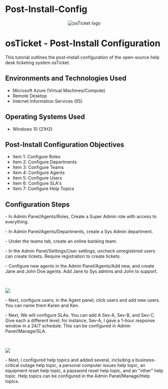 # Post-Install-Config
<p align="center">
<img src="https://i.imgur.com/Clzj7Xs.png" alt="osTicket logo"/>
</p>

<h1>osTicket - Post-Install Configuration</h1>
This tutorial outlines the post-install configuration of the open-source help desk ticketing system osTicket.<br />


<h2>Environments and Technologies Used</h2>

- Microsoft Azure (Virtual Machines/Compute)
- Remote Desktop
- Internet Information Services (IIS)

<h2>Operating Systems Used </h2>

- Windows 10</b> (21H2)

<h2>Post-Install Configuration Objectives</h2>

- Item 1: Configure Roles
- Item 2: Configure Departments
- Item 3: Configure Teams 
- Item 4: Configure Agents
- Item 5: Configure Users
- Item 6: Configure SLA's
- Item 7: Configure Help Topics

<h2>Configuration Steps</h2>

<p>
- In Admin Panel/Agents/Roles, Create a Super Admin role with access to everything. 
</p>
<p>
- In Admin Panel/Agents/Departments, create a Sys Admin department. 
</p>
<p>
- Under the teams tab, create an online banking team. 
</p>
<p>
- In the Admin Panel/Settings/User settings, uncheck unregistered users can create tickets. Require registration to create tickets. 
</p>
<p>
- Configure new agents in the Admin Panel/Agents/Add new, and create Jane and John Doe agents. Add Jane to Sys admins and John to support. 
</p>
<br />

<p>
<img src="https://github.com/user-attachments/assets/4d8ed493-f191-4ef9-b549-1b7d0a0f7986"/>
</p>
<p>
- Next, configure users; in the Agent panel, click users and add new users. You can name them Karen and Ken. 
</p>
<p>
- Next, We will configure SLAs. You can add A Sev-A, Sev-B, and Sev-C. Give each a different level; for instance, Sev-A, I gave a 1-hour response window in a 24/7 schedule. This can be configured in Admin Panel/Manage/SLA. 
</p>
<br />

<p>
<img src="https://github.com/user-attachments/assets/f9f03387-83c3-42c6-bd89-c230c800d961"/>
</p>
<p> 
- Next, I configured help topics and added several, including a business-critical outage help topic, a personal computer issues help topic, an equipment reset help topic, a password reset help topic, and an "other" help topic. Help topics can be configured in the Admin Panel/Manage/Help topics. 
</p>
<br />
